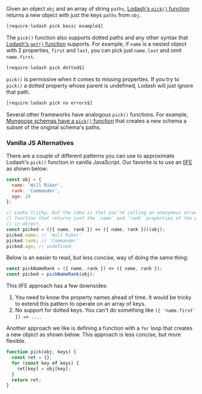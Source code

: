 Given an object `obj` and an array of string `paths`, [Lodash's `pick()` function](https://lodash.com/docs/4.17.15#pick) returns a new object
with just the keys `paths` from `obj`.

```javascript
[require:lodash pick basic example$]
```

The `pick()` function also supports dotted paths and any other syntax that
[Lodash's `get()` function](/tutorials/lodash/get) supports. For example,
if `name` is a nested object with 2 properties, `first` and `last`, you
can pick just `name.last` and omit `name.first`.

```javascript
[require:lodash pick dotted$]
```

`pick()` is permissive when it comes to missing properties. If you try
to `pick()` a dotted property whose parent is undefined, Lodash will
just ignore that path.

```javascript
[require:lodash pick no errors$]
```

Several other frameworks have analogous `pick()` functions. For example,
[Mongoose schemas have a `pick()` function](https://mongoosejs.com/docs/api/schema.html#schema_Schema-pick) that creates a new schema a subset of the original schema's paths.

### Vanilla JS Alternatives

There are a couple of different patterns you can use to approximate Lodash's `pick()` function in vanilla JavaScript.
Our favorite is to use an [IIFE](/tutorials/fundamentals/iife) as shown below:

```javascript
const obj = {
  name: 'Will Riker',
  rank: 'Commander',
  age: 29
};

// Looks tricky, but the idea is that you're calling an anonymous arrow
// function that returns just the `name` and `rank` properties of the passed
// in object.
const picked = (({ name, rank }) => ({ name, rank }))(obj);
picked.name; // 'Will Riker'
picked.rank; // 'Commander'
picked.age; // undefined
```

Below is an easier to read, but less concise, way of doing the same thing:

```javascript
const pickNameRank = ({ name, rank }) => ({ name, rank });
const picked = pickNameRank(obj);
```

This IIFE approach has a few downsides:

1. You need to know the property names ahead of time. It would be tricky to extend this pattern to operate on an array of keys.
2. No support for dotted keys. You can't do something like `({ 'name.first' }) => ...`.

Another approach we like is defining a function with a `for` loop that creates a new object as shown below.
This approach is less concise, but more flexible.

```javascript
function pick(obj, keys) {
  const ret = {};
  for (const key of keys) {
    ret[key] = obj[key];
  }
  return ret;
}
```